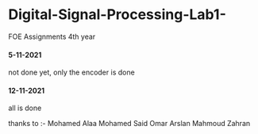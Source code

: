 # Digital-Signal-Processing-Lab1-
FOE Assignments 4th year



#### 5-11-2021
not done yet, only the encoder is done

#### 12-11-2021
all is done 

thanks to :-
Mohamed Alaa
Mohamed Said
Omar Arslan
Mahmoud Zahran
